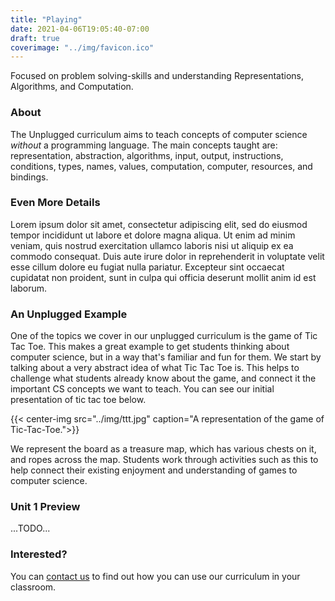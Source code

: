 ```yaml
---
title: "Playing"
date: 2021-04-06T19:05:40-07:00
draft: true
coverimage: "../img/favicon.ico"
---
```


Focused on problem solving-skills and understanding Representations, Algorithms, and Computation.

### About

The Unplugged curriculum aims to teach concepts of computer science *without* a programming
language. The main concepts taught are: representation, abstraction, algorithms, input, output,
instructions, conditions, types, names, values, computation, computer, resources, and bindings.

### Even More Details

Lorem ipsum dolor sit amet, consectetur adipiscing elit, sed do eiusmod tempor incididunt ut labore et dolore magna aliqua. Ut enim ad minim veniam, quis nostrud exercitation ullamco laboris nisi ut aliquip ex ea commodo consequat. Duis aute irure dolor in reprehenderit in voluptate velit esse cillum dolore eu fugiat nulla pariatur. Excepteur sint occaecat cupidatat non proident, sunt in culpa qui officia deserunt mollit anim id est laborum.

### An Unplugged Example

One of the topics we cover in our unplugged curriculum is the game of Tic Tac Toe. This makes a great example to get students thinking about computer science, but in a way that's familiar and fun for them. We start by talking about a very abstract idea of what Tic Tac Toe is. This helps to challenge what students already know about the game, and connect it the important CS concepts we want to teach. You can see our initial presentation of tic tac toe below.

{{< center-img src="../img/ttt.jpg" caption="A representation of the game of Tic-Tac-Toe.">}}

We represent the board as a treasure map, which has various chests on it, and ropes across the map. Students work through activities such as this to help connect their existing enjoyment and understanding of games to computer science.

### Unit 1 Preview

...TODO...

### Interested?

You can [contact us](/childsplay/contact) to find out how you can use our curriculum in your classroom.
